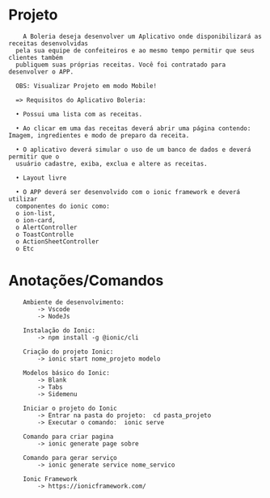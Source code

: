 # Projeto
	    A Boleria deseja desenvolver um Aplicativo onde disponibilizará as receitas desenvolvidas
      pela sua equipe de confeiteiros e ao mesmo tempo permitir que seus clientes também
      publiquem suas próprias receitas. Você foi contratado para desenvolver o APP.
      
      OBS: Visualizar Projeto em modo Mobile!
      
      => Requisitos do Aplicativo Boleria:
      
      • Possui uma lista com as receitas.
      
      • Ao clicar em uma das receitas deverá abrir uma página contendo: Imagem, ingredientes e modo de preparo da receita.
      
      • O aplicativo deverá simular o uso de um banco de dados e deverá permitir que o
      usuário cadastre, exiba, exclua e altere as receitas.
      
      • Layout livre
      
      • O APP deverá ser desenvolvido com o ionic framework e deverá utilizar
      componentes do ionic como:
      o ion-list,
      o ion-card,
      o AlertController
      o ToastControlle
      o ActionSheetController
      o Etc
		
      
# Anotações/Comandos
      	Ambiente de desenvolvimento: 
			-> Vscode
			-> NodeJs

		Instalação do Ionic: 
			-> npm install -g @ionic/cli

		Criação do projeto Ionic: 
			-> ionic start nome_projeto modelo

		Modelos básico do Ionic: 
			-> Blank
			-> Tabs
			-> Sidemenu
		
		Iniciar o projeto do Ionic
			-> Entrar na pasta do projeto:  cd pasta_projeto
			-> Executar o comando:  ionic serve 
    
    	Comando para criar pagina
			-> ionic generate page sobre
      
    	Comando para gerar serviço 
      		-> ionic generate service nome_servico
		
	 	Ionic Framework
			-> https://ionicframework.com/
